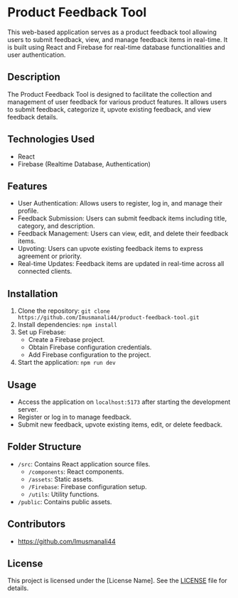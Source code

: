# Product Feedback Tool

This web-based application serves as a product feedback tool allowing users to submit feedback, view, and manage feedback items in real-time. It is built using React and Firebase for real-time database functionalities and user authentication.

## Description

The Product Feedback Tool is designed to facilitate the collection and management of user feedback for various product features. It allows users to submit feedback, categorize it, upvote existing feedback, and view feedback details.

## Technologies Used

- React
- Firebase (Realtime Database, Authentication)

## Features

- User Authentication: Allows users to register, log in, and manage their profile.
- Feedback Submission: Users can submit feedback items including title, category, and description.
- Feedback Management: Users can view, edit, and delete their feedback items.
- Upvoting: Users can upvote existing feedback items to express agreement or priority.
- Real-time Updates: Feedback items are updated in real-time across all connected clients.

## Installation

1. Clone the repository: `git clone https://github.com/Imusmanali44/product-feedback-tool.git`
2. Install dependencies: `npm install`
3. Set up Firebase:
   - Create a Firebase project.
   - Obtain Firebase configuration credentials.
   - Add Firebase configuration to the project.
4. Start the application: `npm run dev`

## Usage

- Access the application on `localhost:5173` after starting the development server.
- Register or log in to manage feedback.
- Submit new feedback, upvote existing items, edit, or delete feedback.

## Folder Structure

- `/src`: Contains React application source files.
  - `/components`: React components.
  - `/assets`: Static assets.
  - `/Firebase`: Firebase configuration setup.
  - `/utils`: Utility functions.
- `/public`: Contains public assets.

## Contributors

- https://github.com/Imusmanali44

## License

This project is licensed under the [License Name]. See the [LICENSE](link) file for details.
